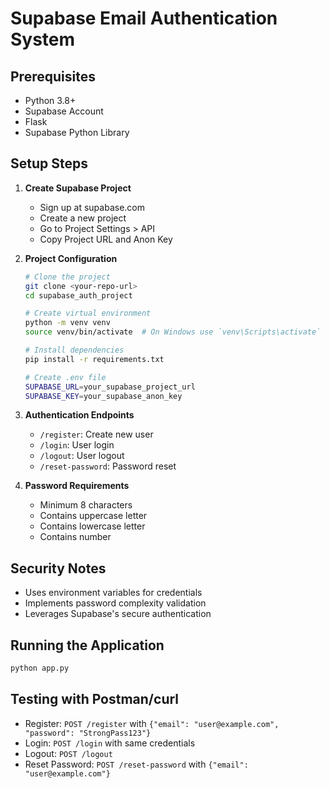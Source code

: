# Supabase Email Authentication System

## Prerequisites
- Python 3.8+
- Supabase Account
- Flask
- Supabase Python Library

## Setup Steps

1. **Create Supabase Project**
   - Sign up at supabase.com
   - Create a new project
   - Go to Project Settings > API
   - Copy Project URL and Anon Key

2. **Project Configuration**
   ```bash
   # Clone the project
   git clone <your-repo-url>
   cd supabase_auth_project

   # Create virtual environment
   python -m venv venv
   source venv/bin/activate  # On Windows use `venv\Scripts\activate`

   # Install dependencies
   pip install -r requirements.txt

   # Create .env file
   SUPABASE_URL=your_supabase_project_url
   SUPABASE_KEY=your_supabase_anon_key
   ```

3. **Authentication Endpoints**
   - `/register`: Create new user
   - `/login`: User login
   - `/logout`: User logout
   - `/reset-password`: Password reset

4. **Password Requirements**
   - Minimum 8 characters
   - Contains uppercase letter
   - Contains lowercase letter
   - Contains number

## Security Notes
- Uses environment variables for credentials
- Implements password complexity validation
- Leverages Supabase's secure authentication

## Running the Application
```bash
python app.py
```

## Testing with Postman/curl
- Register: `POST /register` with `{"email": "user@example.com", "password": "StrongPass123"}`
- Login: `POST /login` with same credentials
- Logout: `POST /logout`
- Reset Password: `POST /reset-password` with `{"email": "user@example.com"}`